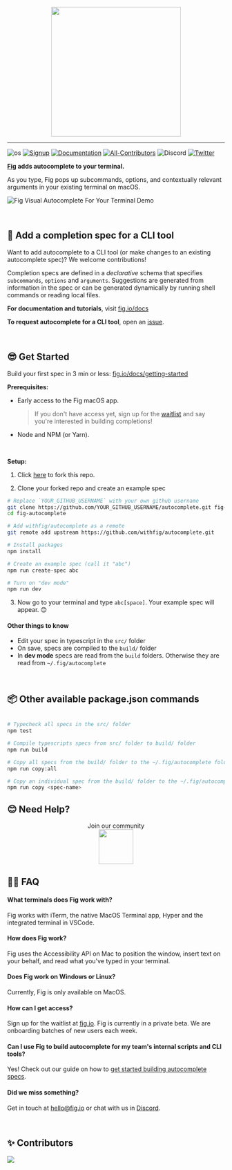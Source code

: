 <p align="center">
    <img width="300" src="https://github.com/withfig/fig/blob/main/static/FigBanner.png?raw=true"/>
</p>

---

![os](https://img.shields.io/badge/os-%20macOS-light)
[![Signup](https://img.shields.io/badge/signup-private%20beta-blueviolet)](https://fig.io?ref=github_autocomplete)
[![Documentation](https://img.shields.io/badge/documentation-black)](https://fig.io/docs/)
[![All-Contributors](https://img.shields.io/github/contributors/withfig/autocomplete)](#Contributors)
![Discord](https://img.shields.io/discord/837809111248535583?color=768ad4&label=discord)
[![Twitter](https://img.shields.io/twitter/follow/fig.svg?style=social&label=Follow)](https://twitter.com/intent/follow?screen_name=fig)

**[Fig](https://fig.io?ref=github_autocomplete) adds autocomplete to your terminal.**

As you type, Fig pops up subcommands, options, and contextually relevant arguments in your existing terminal on macOS.

![Fig Visual Autocomplete For Your Terminal Demo](https://fig.io/gifs/demo-with-header.gif)

<br/>

## 👋 Add a completion spec for a CLI tool

Want to add autocomplete to a CLI tool (or make changes to an existing autocomplete spec)? We welcome contributions!

Completion specs are defined in a _declarative_ schema that specifies `subcommands`, `options` and `arguments`. Suggestions are generated from information in the spec or can be generated dynamically by running shell commands or reading local files.

**For documentation and tutorials**, visit [fig.io/docs](https://fig.io/docs)

**To request autocomplete for a CLI tool**, open an [issue](https://github.com/withfig/autocomplete/issues/new/choose).

<br/>

## 😎 Get Started

Build your first spec in 3 min or less: [fig.io/docs/getting-started](https://fig.io/docs/getting-started)

**Prerequisites:**

- Early access to the Fig macOS app.
  > If you don't have access yet, sign up for the [waitlist](https://fig.io) and say you're interested in building completions!
- Node and NPM (or Yarn).

<br/>

**Setup:**

1. Click [here](https://GitHub.com/withfig/autocomplete/fork/) to fork this repo.

2. Clone your forked repo and create an example spec

```bash
# Replace `YOUR_GITHUB_USERNAME` with your own github username
git clone https://github.com/YOUR_GITHUB_USERNAME/autocomplete.git fig-autocomplete
cd fig-autocomplete

# Add withfig/autocomplete as a remote
git remote add upstream https://github.com/withfig/autocomplete.git

# Install packages
npm install

# Create an example spec (call it "abc")
npm run create-spec abc

# Turn on "dev mode"
npm run dev
```

3. Now go to your terminal and type `abc[space]`. Your example spec will appear. 😊

#### Other things to know

- Edit your spec in typescript in the `src/` folder
- On save, specs are compiled to the `build/` folder
- In **dev mode** specs are read from the `build` folders. Otherwise they are read from `~/.fig/autocomplete`

<br/>

## 📦 Other available package.json commands

```bash

# Typecheck all specs in the src/ folder
npm test

# Compile typescripts specs from src/ folder to build/ folder
npm run build

# Copy all specs from the build/ folder to the ~/.fig/autocomplete folder
npm run copy:all

# Copy an individual spec from the build/ folder to the ~/.fig/autocomplete folder
npm run copy <spec-name>
```

## 😊 Need Help?

<p align="center">
    Join our community
<br/>
<a href="https://fig.io/community">
    <img src="http://fig.io/icons/discord-logo-square.png" width="80px" height="80px" /> 
</a>
</p>

## 🙋‍♀️ FAQ

#### What terminals does Fig work with?

Fig works with iTerm, the native MacOS Terminal app, Hyper and the integrated terminal in VSCode.

#### How does Fig work?

Fig uses the Accessibility API on Mac to position the window, insert text on your behalf, and read what you've typed in your terminal.

#### Does Fig work on Windows or Linux?

Currently, Fig is only available on MacOS.

#### How can I get access?

Sign up for the waitlist at [fig.io](https://fig.io?ref=github-autocomplete). Fig is currently in a private beta. We are onboarding batches of new users each week.

#### Can I use Fig to build autocomplete for my team's internal scripts and CLI tools?

Yes! Check out our guide on how to [get started building autocomplete specs](https://fig.io/docs/getting-started).

#### Did we miss something?

Get in touch at hello@fig.io or chat with us in [Discord](https://fig.io/community).

<br/>

## ✨ Contributors

<a href="https://github.com/withfig/autocomplete/graphs/contributors">
  <img src="https://contrib.rocks/image?repo=withfig/autocomplete" />
</a>
<!--  https://contrib.rocks -->
